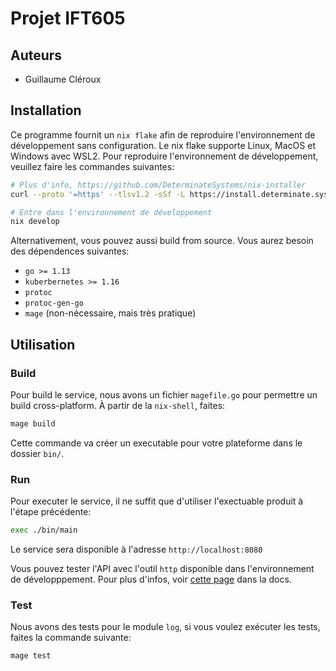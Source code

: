 # Projet IFT605

## Auteurs

- Guillaume Cléroux

## Installation

Ce programme fournit un `nix flake` afin de reproduire l'environnement
de développement sans configuration. Le nix flake supporte Linux, MacOS et
Windows avec WSL2. Pour reproduire l'environnement de développement, veuillez
faire les commandes suivantes:

```bash
# Plus d'info, https://github.com/DeterminateSystems/nix-installer
curl --proto '=https' --tlsv1.2 -sSf -L https://install.determinate.systems/nix | sh -s -- install
```

```bash
# Entre dans l'environnement de développement
nix develop
```

Alternativement, vous pouvez aussi build from source. Vous aurez besoin des
dépendences suivantes:

- `go >= 1.13`
- `kuberbernetes >= 1.16`
- `protoc`
- `protoc-gen-go`
- `mage` (non-nécessaire, mais très pratique)

## Utilisation

### Build

Pour build le service, nous avons un fichier `magefile.go` pour permettre un build
cross-platform. À partir de la `nix-shell`, faites:

```bash
mage build
```

Cette commande va créer un executable pour votre plateforme dans le dossier `bin/`.

### Run

Pour executer le service, il ne suffit que d'utiliser l'exectuable produit à l'étape
précédente:

```bash
exec ./bin/main
```

Le service sera disponible à l'adresse `http://localhost:8080`

Vous pouvez tester l'API avec l'outil `http` disponible dans l'environnement
de développpement. Pour plus d'infos, voir [cette page](./docs/REST.md) dans la docs.

### Test

Nous avons des tests pour le module `log`, si vous voulez exécuter les tests,
faites la commande suivante:

```bash
mage test
```
